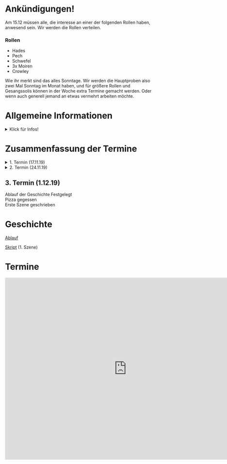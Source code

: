 # Ankündigungen!

Am 15.12 müssen alle, die interesse an einer der folgenden Rollen haben, anwesend sein. Wir werden die Rollen verteilen.

### Rollen
  
- Hades
- Pech
- Schwefel
- 3x Moiren
- Crowley

Wie ihr merkt sind das alles Sonntage. Wir werden die Hauptproben also zwei Mal Sonntag im Monat haben, und für größere Rollen und Gesangssolis können in der Woche extra Termine gemacht werden. Oder wenn auch generell jemand an etwas vermehrt arbeiten möchte.

# Allgemeine Informationen
<details>
  <summary>Klick für Infos!</summary>
  
### Probeort: 
  Wu Dao Kung-Fu Schule Hamburg 
  Horner Weg 282 
  Hamburg (*an der Horner Rennbahn*)

### Probezeiten(Ausnahmen stehen in Ankündigung!): 
2x im Monat 
Sonntag 12:00 - 18:00 Uhr

### Material
Songs findet ihr [hier](./songs.md)

### Mitgliedsbeitrag: 
2€ pro Probe

### Bereichsverteilung:
Vincent = Organisation, Raum, Termine 
Joana = Kostüme, Requisiten 
Jacky = Choreo 
Steffi/Kio = Gesang, Schauspiel, Story 
 
### Aufgaben: 
Green = Gruppenkasse 
Melis und Celes = Social Media 

### Inactive Members: 
Melis 
Kathrin 
Janin - Februar 
Celes 
Stephanie Sch. - August 

</details>

# Zusammenfassung der Termine

<details>
  <summary>
    1. Termin (17.11.19)
  </summary>
  
### Orga
Wir haben ein wenig über Termine, Namen und den Plot gesprochen.
</br>
Unser Name lautet jetzt **R.H.Y.T.H.M** (Ramen, Handlung, Yucca Palme, Tanz, Hamburg, Musik)


### Tanz
Übung 

### Gesang
Übung

###  Theater

</details>

<details>
  <summary>
    2. Termin (24.11.19) 
  </summary>

Wir haben viel Gesungen, auch einzeln und When I grow up Mehrstimmig  
Außerdem eine kleine Choreo eingeübt  
Taxi gespielt

### Geschichte Besprochen

#### Ablauf

Szene 1:  
Pech + Schwefel Vorstellen </br>
Hades unterbricht </br>
Bittet die Moiren ihn vor zu stellen  
- Song: Gospel Truth I
- Song: Gospel Truth II-> Hades unterbricht, Tote fliehen "Flamme an!"

Vertausch erklären: Kinder anzeigen

Szene 2:  
Crowley fährt mit Auto auf die Bühne  
Crowley Monolog -> holt Kind aus dem Auto  
von der Bühne mit Ending Song  

Szene 3:  
Kloster  
Nonnen Mit Rücken zu Publikum vor Altar  
- Song: I will follow him (langsamer part)
Reveal: sie beten Hades an  
Cut zwischen Langsamem und schnellen Teil -> Auftritt Crowley mit Antichrist
- Song: I will follow him (schneller part)
Kinder vertauschen
disney karaoke playlist
letzte Szene:  
Hades feiert mit Crowley und Kumpanen
- Song: ? (Party)


#### Ideen
* Thron in Unterwelt => Dahinter Leute/Personen für Flammen
* Übergang: 
  * Pech und Schwefel ziehen Bild der nächsten Szene
  * Auto (reflektierende Folie) kommt näher, währenddessen Bohemian Rhapsody wird lauter, Crowley steigt aus, Tür zu -> BR gedämpft
  * Am Ende Auftirtt Crowley und Aziraphael mit hint, dass das Ende doch nicht kommt
  * Moiren: halbe Maske anstatt komplettes Gesichts make up
  
</details>

## 3. Termin (1.12.19) 

Ablauf der Geschichte Festgelegt  
Pizza gegessen  
Erste Szene geschrieben

# Geschichte

[Ablauf](./ablauf.md)

[Skript](./script.md) (1. Szene)



# Termine
<iframe src="https://calendar.google.com/calendar/embed?src=48lj1qf5s29m6v94h8ketp4qck%40group.calendar.google.com&ctz=Europe%2FBerlin" style="border: 0" width="800" height="600" frameborder="0" scrolling="no"></iframe>

